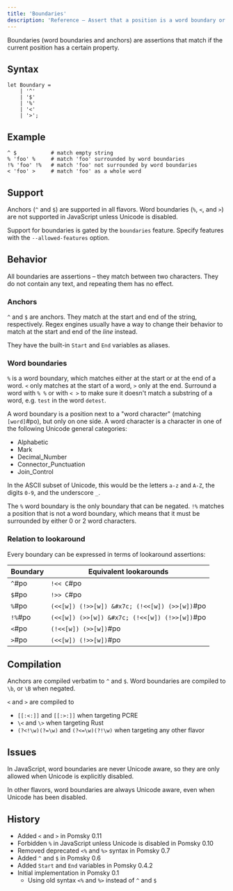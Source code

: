 ```yaml
---
title: 'Boundaries'
description: 'Reference – Assert that a position is a word boundary or anchor'
---
```


Boundaries (word boundaries and anchors) are assertions that match if the current position has a
certain property.

## Syntax

```pomsky
let Boundary =
    | '^'
    | '$'
    | '%'
    | '<'
    | '>';
```

## Example

```pomsky
^ $           # match empty string
% 'foo' %     # match 'foo' surrounded by word boundaries
!% 'foo' !%   # match 'foo' not surrounded by word boundaries
< 'foo' >     # match 'foo' as a whole word
```

## Support

Anchors (`^` and `$`) are supported in all flavors. Word boundaries (`%`, `<`, and `>`) are not
supported in JavaScript unless Unicode is disabled.

Support for boundaries is gated by the `boundaries` feature. Specify features with the
`--allowed-features` option.

## Behavior

All boundaries are assertions – they match between two characters. They do not contain any text,
and repeating them has no effect.

### Anchors

`^` and `$` are anchors. They match at the start and end of the string, respectively. Regex engines
usually have a way to change their behavior to match at the start and end of the _line_ instead.

They have the built-in `Start` and `End` variables as aliases.

### Word boundaries

`%` is a word boundary, which matches either at the start or at the end of a word. `<` only matches
at the start of a word, `>` only at the end. Surround a word with `% %` or with `< >` to make sure
it doesn't match a substring of a word, e.g. `test` in the word `detest`.

A word boundary is a position next to a "word character" (matching `[word]`#po), but
only on one side. A word character is a character in one of the following Unicode general
categories:

- Alphabetic
- Mark
- Decimal_Number
- Connector_Punctuation
- Join_Control

In the ASCII subset of Unicode, this would be the letters `a-z` and `A-Z`, the digits `0-9`, and the
underscore `_`.

The `%` word boundary is the only boundary that can be negated. `!%` matches a position that is not
a word boundary, which means that it must be surrounded by either 0 or 2 word characters.

### Relation to lookaround

Every boundary can be expressed in terms of lookaround assertions:

| Boundary | Equivalent lookarounds                        |
| -------- | --------------------------------------------- |
| `^`#po   | `!<< C`#po                                    |
| `$`#po   | `!>> C`#po                                    |
| `%`#po   | `(<<[w]) (!>>[w]) &#x7c; (!<<[w]) (>>[w])`#po |
| `!%`#po  | `(<<[w]) (>>[w]) &#x7c; (!<<[w]) (!>>[w])`#po |
| `<`#po   | `(!<<[w]) (>>[w])`#po                         |
| `>`#po   | `(<<[w]) (!>>[w])`#po                         |

## Compilation

Anchors are compiled verbatim to `^` and `$`. Word boundaries are compiled to `\b`, or `\B` when
negated.

`<` and `>` are compiled to

- `[[:<:]]` and `[[:>:]]` when targeting PCRE
- `\<` and `\>` when targeting Rust
- `(?<!\w)(?=\w)` and `(?<=\w)(?!\w)` when targeting any other flavor

## Issues

In JavaScript, word boundaries are never Unicode aware, so they are only allowed when Unicode is
explicitly disabled.

In other flavors, word boundaries are always Unicode aware, even when Unicode has been disabled.

## History

- Added `<` and `>` in Pomsky 0.11
- Forbidden `%` in JavaScript unless Unicode is disabled in Pomsky 0.10
- Removed deprecated `<%` and `%>` syntax in Pomsky 0.7
- Added `^` and `$` in Pomsky 0.6
- Added `Start` and `End` variables in Pomsky 0.4.2
- Initial implementation in Pomsky 0.1
  - Using old syntax `<%` and `%>` instead of `^` and `$`
